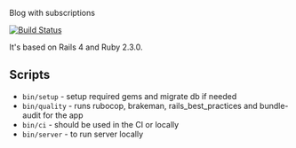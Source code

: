 Blog with subscriptions

[![Build Status](https://travis-ci.org/ruslankhaertdinov/senior-pdp.svg?branch=master)](https://travis-ci.org/ruslankhaertdinov/senior-pdp)

It's based on Rails 4 and Ruby 2.3.0.

## Scripts

* `bin/setup` - setup required gems and migrate db if needed
* `bin/quality` - runs rubocop, brakeman, rails_best_practices and bundle-audit for the app
* `bin/ci` - should be used in the CI or locally
* `bin/server` - to run server locally
